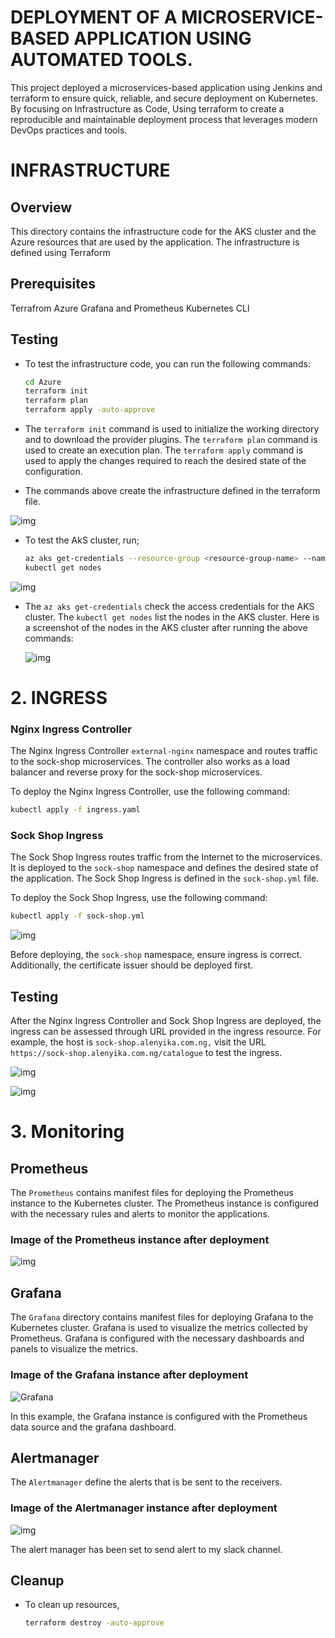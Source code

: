 # DEPLOYMENT OF A MICROSERVICE-BASED APPLICATION USING AUTOMATED TOOLS.
This project deployed a microservices-based application using Jenkins and terraform to ensure quick, reliable, and secure deployment on Kubernetes. By focusing on Infrastructure as Code, Using terraform to create a reproducible and maintainable deployment process that leverages modern DevOps practices and tools.


# INFRASTRUCTURE

## Overview

This directory contains the infrastructure code for the AKS cluster and the Azure resources that are used by the application. The infrastructure is defined using Terraform 


## Prerequisites
Terrafrom
Azure
Grafana and Prometheus
Kubernetes CLI

## Testing

- To test the infrastructure code, you can run the following commands:

  ```bash
  cd Azure
  terraform init
  terraform plan
  terraform apply -auto-approve
  ```

- The `terraform init` command is used to initialize the working directory and to download the provider plugins. The `terraform plan` command is used to create an execution plan. The `terraform apply` command is used to apply the changes required to reach the desired state of the configuration.

- The commands above create the infrastructure defined in the terraform file. 

![img](./img/aks_infra.png)
 
- To test the AkS cluster, run;

  ```bash
  az aks get-credentials --resource-group <resource-group-name> --name <aks-cluster-name>
  kubectl get nodes
  ```

![img](/img/kubectl-get-nodes.png)

- The `az aks get-credentials`  check the access credentials for the AKS cluster. The `kubectl get nodes` list the nodes in the AKS cluster. Here is a screenshot of the nodes in the AKS cluster after running the above commands:

  ![img](/img/kubectl-get-nodes.png)



# 2. INGRESS
### Nginx Ingress Controller

The Nginx Ingress Controller `external-nginx` namespace and routes traffic to the sock-shop microservices. The controller also works as a load balancer and reverse proxy for the sock-shop microservices.

To deploy the Nginx Ingress Controller, use the following command:

```bash
kubectl apply -f ingress.yaml
```

### Sock Shop Ingress

The Sock Shop Ingress routes traffic from the Internet to the microservices. It is deployed to the `sock-shop` namespace and defines the desired state of the application. The Sock Shop Ingress is defined in the `sock-shop.yml` file.

To deploy the Sock Shop Ingress, use the following command:

```bash
kubectl apply -f sock-shop.yml
```
![img](/img/deploy-socks.png)

 Before deploying, the `sock-shop` namespace, ensure ingress is correct. Additionally, the certificate issuer should be deployed first.

## Testing

After the Nginx Ingress Controller and Sock Shop Ingress are deployed, the ingress can be assessed through URL provided in the ingress resource. For example, the host is `sock-shop.alenyika.com.ng,`  visit the URL `https://sock-shop.alenyika.com.ng/catalogue` to test the ingress.

![img](/img/socks-catalogue.png)

![img](/img/socks-orders.png)



# 3. Monitoring


## Prometheus

The `Prometheus`  contains manifest files for deploying the Prometheus instance to the Kubernetes cluster. The Prometheus instance is configured with the necessary rules and alerts to monitor the applications.

### Image of the Prometheus instance after deployment

![img](/img/prometheus-monitor.png)

## Grafana

The `Grafana` directory contains manifest files for deploying Grafana to the Kubernetes cluster. Grafana is used to visualize the metrics collected by Prometheus. Grafana is configured with the necessary dashboards and panels to visualize the metrics.

### Image of the Grafana instance after deployment

![Grafana](.img/grafana.png)

In this example, the Grafana instance is configured with the Prometheus data source and the grafana dashboard.

## Alertmanager

The `Alertmanager` define the alerts that is be sent to the receivers. 

### Image of the Alertmanager instance after deployment

![img](/img/alertmanager.png)

The alert manager has been set to send alert to my slack channel.



## Cleanup

- To clean up resources,

  ```bash
  terraform destroy -auto-approve
  ```
